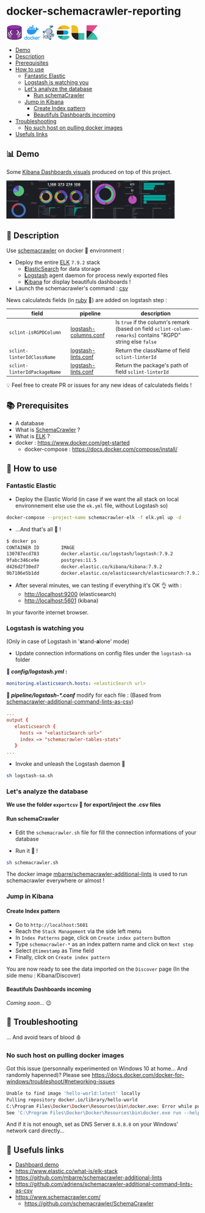 # docker-schemacrawler-reporting

[![Schemacrawler](img/schemaCrawler.png)](https://www.schemacrawler.com "Schemacrawler")
[![docker](img/docker.png)](https://www.docker.com "Docker")
[![dockercompose](img/dockercompose.png)](https://docs.docker.com/compose "Docker compose")
[![elk](img/elk.png)](https://www.elastic.co "ELK")

* [Demo](#bar_chart-demo)
* [Description](#speech_balloon-description)
* [Prerequisites](#books-prerequisites)
* [How to use](#rocket-how-to-use)
  * [Fantastic Elastic](#fantastic-elastic)
  * [Logstash is watching you](#logstash-is-watching-you)
  * [Let's analyze the database](#lets-analyze-the-database)
    * [Run schemaCrawler](#run-schemaCrawler)
  * [Jump in Kibana](#jump-in-Kibana)
    * [Create Index pattern](#create-index-pattern)
    * [Beautifuls Dashboards incoming](#beautifuls-dashboards-incoming)
* [Troubleshooting](#gun-Troubleshooting)
  * [No such host on pulling docker images](#no-such-host-on-pulling-docker-images)
* [Usefuls links](#link-usefuls-links)

## :bar_chart: Demo

Some [Kibana Dashboards visuals](https://hakumennc.github.io/docker-schemacrawler-reporting/) produced on top of this project.

<img src="img/dashboard-lints.PNG" alt="lints" title="lints" height="100" />

<img src="img/dashboard-rgpd.PNG" alt="lints" title="RGPD" height="100" />

## :speech_balloon: Description

Use [schemacrawler](https://www.schemacrawler.com) on docker :whale: environment :

* Deploy the entire [ELK](https://www.elastic.co/what-is/elk-stack) `7.9.2` stack
  * [**E**lasticSearch](https://www.elastic.co/what-is/elasticsearch) for data storage
  * [**L**ogstash](https://www.elastic.co/logstash) agent daemon for process newly exported files
  * [**K**ibana](https://www.elastic.co/kibana) for display beautifuls dashboards !
* Launch the schemacrawler's command : [csv](https://github.com/adriens/schemacrawler-additional-command-lints-as-csv)

News calculateds fields (in [ruby](https://www.ruby-lang.org/) :gem:) are added on logstash step :

| field | pipeline | description |
| - | - | - |
| `sclint-isRGPDColumn` | [logstash-columns.conf](logstash/pipeline/logstash-columns.conf) | Is `true` if the column's remark (based on field `sclint-column-remarks`) contains "RGPD" string else `false` |
| `sclint-linterIdClassName` | [logstash-lints.conf](logstash/pipeline/logstash-lints.conf) | Return the className of field `sclint-linterId` |
| `sclint-linterIdPackageName` | [logstash-lints.conf](logstash/pipeline/logstash-lints.conf) | Return the package's path of field `sclint-linterId` |

:bulb: Feel free to create PR or issues for any new ideas of calculateds fields !

## :books: Prerequisites

* A database
* What is [SchemaCrawler](https://www.schemacrawler.com/faq.html#whats-schemacrawler) ?
* What is [ELK](https://www.elastic.co/what-is/elk-stack) ?
* docker : <https://www.docker.com/get-started>
  * docker-compose : <https://docs.docker.com/compose/install/>

## :rocket: How to use

### Fantastic Elastic

* Deploy the Elastic World (in case if we want the all stack on local environnement else use the `ek.yml` file, without Logstash so)

```sh
docker-compose --project-name schemacrawler-elk -f elk.yml up -d
```

* ...And that's all :clap: !

```sh
$ docker ps
CONTAINER ID        IMAGE                                                 COMMAND                  CREATED             STATUS              PORTS                              NAMES
130787ecd783        docker.elastic.co/logstash/logstash:7.9.2             "/usr/local/bin/dock…"   About an hour ago   Up 41 minutes       5044/tcp, 9600/tcp                 logstash
9fabc346ce9e        postgres:11.5                                         "docker-entrypoint.s…"   3 hours ago         Up 35 minutes       0.0.0.0:5432->5432/tcp             optisee_optisee-postgresql_1
d426d2f30ed7        docker.elastic.co/kibana/kibana:7.9.2                 "/usr/local/bin/dumb…"   2 days ago          Up 41 minutes       0.0.0.0:5601->5601/tcp             kibana
9b7106e5b1dd        docker.elastic.co/elasticsearch/elasticsearch:7.9.2   "/tini -- /usr/local…"   3 days ago          Up 41 minutes       0.0.0.0:9200->9200/tcp, 9300/tcp   elasticsearch
```

* After several minutes, we can testing if everything it's OK :ok_hand: with :
  * <http://localhost:9200> (elasticsearch)
  * <http://localhost:5601> (kibana)

In your favorite internet browser.

### Logstash is watching you

(Only in case of Logstash in '**s**tand-**a**lone' mode)

* Update connection informations on config files under the `logstash-sa` folder
  
**:page_with_curl: *config/logstash.yml* :**

```yml
monitoring.elasticsearch.hosts: <elasticSearch url>
```

**:page_with_curl: *pipeline/logstash-\*.conf*** modify for each file : (Based from [schemacrawler-additional-command-lints-as-csv](<https://github.com/adriens/schemacrawler-additional-command-lints-as-csv>))

```conf
...
output {
   elasticsearch {
     hosts => "<elasticSearch url>"
     index => "schemacrawler-tables-stats"
   }
...
```

* Invoke and unleash the Logstash daemon :imp:

```sh
sh logstash-sa.sh
```

### Let's analyze the database

**We use the folder `exportcsv` :file_folder: for export/inject the .csv files**

#### Run schemaCrawler

* Edit the `schemacrawler.sh` file for fill the connection informations of your database

* Run it :rocket: !

```sh
sh schemacrawler.sh
```

The docker image [mbarre/schemacrawler-additional-lints](https://hub.docker.com/r/mbarre/schemacrawler-additional-lints) is used to run schemacrawler everywhere or almost !

### Jump in Kibana

#### Create Index pattern

* Go to `http://localhost:5601`
* Reach the `Stack Management` via the side left menu
* In `Index Patterns` page, click on `Create index pattern` button
* Type `schemacrawler-*` as an index pattern name and click on `Next step`
* Select `@timestamp` as Time field
* Finally, click on `Create index pattern`

You are now ready to see the data imported on the `Discover` page (In the side menu : Kibana/Discover)

#### Beautifuls Dashboards incoming

*Coming soon...* :wink:

## :gun: Troubleshooting

... And avoid tears of blood :drop_of_blood:

### No such host on pulling docker images

Got this issue (personnally experimented on Windows 10 at home... And randomly hapenned)? Please see https://docs.docker.com/docker-for-windows/troubleshoot/#networking-issues

```sh
Unable to find image 'hello-world:latest' locally
Pulling repository docker.io/library/hello-world
C:\Program Files\Docker\Docker\Resources\bin\docker.exe: Error while pulling image: Get https://index.docker.io/v1/repositories/library/hello-world/images: dial tcp: lookup index.docker.io on 10.0.75.1:53: no such host.
See 'C:\Program Files\Docker\Docker\Resources\bin\docker.exe run --help'.
```

And if it is not enough, set as DNS Server `8.8.8.8` on your Windows' network card directly...

## :link: Usefuls links

* [Dashboard demo](https://hakumennc.github.io/docker-schemacrawler-reporting/)
* <https://www.elastic.co/what-is/elk-stack>
* <https://github.com/mbarre/schemacrawler-additional-lints>
* <https://github.com/adriens/schemacrawler-additional-command-lints-as-csv>
* <https://www.schemacrawler.com/>
  * <https://github.com/schemacrawler/SchemaCrawler>

